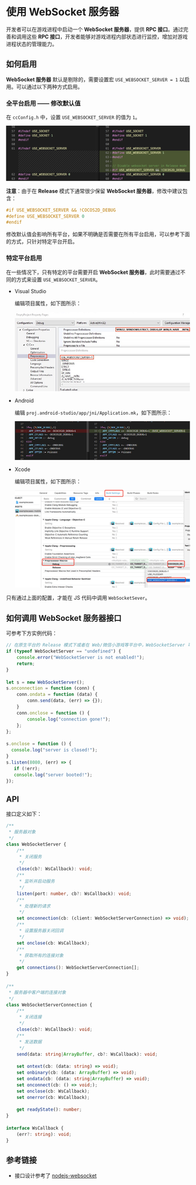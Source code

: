 # 使用 WebSocket 服务器

开发者可以在游戏进程中启动一个 **WebSocket 服务器**，提供 **RPC 接口**。通过完善和调用这些 **RPC 接口**，开发者能够对游戏进程内部状态进行监控，增加对游戏进程状态的管理能力。

## 如何启用

**WebSocket 服务器** 默认是剔除的，需要设置宏 `USE_WEBSOCKET_SERVER = 1` 以启用。可以通过以下两种方式启用。

### 全平台启用 —— 修改默认值

在 `ccConfig.h` 中，设置 `USE_WEBSOCKET_SERVER` 的值为 `1`。

![edit-ccconfig](./websocket-server/edit-ccConfig-h2.png)

**注意**：由于在 **Release** 模式下通常很少保留 **WebSocket 服务器**，修改中建议包含：

```c++
#if USE_WEBSOCKET_SERVER && !COCOS2D_DEBUG
#define USE_WEBSOCKET_SERVER 0
#endif
``` 

修改默认值会影响所有平台，如果不明确是否需要在所有平台启用，可以参考下面的方式，只针对特定平台开启。

### 特定平台启用

在一些情况下，只有特定的平台需要开启 **WebSocket 服务器**，此时需要通过不同的方式来设置 `USE_WEBSOCKET_SERVER`。

- Visual Studio

  编辑项目属性，如下图所示：

  ![edit vs](./websocket-server/edit-vs-origin.jpg)

- Android

  编辑 `proj.android-studio/app/jni/Application.mk`，如下图所示：

  ![edit-application-mk](./websocket-server/edit-application-mk2.png)

- Xcode

  编辑项目属性，如下图所示：

  ![edit-xcode](./websocket-server/edit-xcode-property.jpg)

只有通过上面的配置，才能在 JS 代码中调用 `WebSocketSever`。

## 如何调用 WebSocket 服务器接口

可参考下方实例代码：

```js
// 在原生平台的 Release 模式下或者在 Web/微信小游戏等平台中，WebSocketServer 可能没有定义
if (typeof WebSocketServer == "undefined") {
    console.error("WebSocketServer is not enabled!");
    return;
}

let s = new WebSocketServer();
s.onconnection = function (conn) {
    conn.ondata = function (data) {
        conn.send(data, (err) => {});
    }
    conn.onclose = function () {
        console.log("connection gone!");
    };
};

s.onclose = function () {
  console.log("server is closed!");
}
s.listen(8080, (err) => {
   if (!err);
   console.log("server booted!");
});
```

## API

接口定义如下：

```typescript
/**
 * 服务器对象
 */
class WebSocketServer {
    /**
     * 关闭服务
     */
    close(cb?: WsCallback): void;
    /**
     * 监听并启动服务
     */
    listen(port: number, cb?: WsCallback): void;
    /**
     * 处理新的请求
     */
    set onconnection(cb: (client: WebSocketServerConnection) => void);
    /**
     * 设置服务器关闭回调
     */
    set onclose(cb: WsCallback);
    /**
     * 获取所有的连接对象
     */
    get connections(): WebSocketServerConnection[];
}

/**
 * 服务器中客户端的连接对象
 */
class WebSocketServerConnection {
    /**
     * 关闭连接
     */
    close(cb?: WsCallback): void;
    /**
     * 发送数据
     */
    send(data: string|ArrayBuffer, cb?: WsCallback): void;

    set ontext(cb: (data: string) => void);
    set onbinary(cb: (data: ArrayBuffer) => void);
    set ondata(cb: (data: string|ArrayBuffer) => void);
    set onconnect(cb: () => void;);
    set onclose(cb: WsCallback);
    set onerror(cb: WsCallback);

    get readyState(): number;
}

interface WsCallback {
    (err?: string): void;
} 
```

## 参考链接

- 接口设计参考了 [nodejs-websocket](https://www.npmjs.com/package/nodejs-websocket#server)
